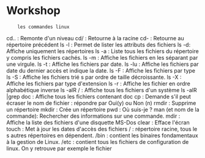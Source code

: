 # Workshop
        les commandes linux
cd.. : Remonte d'un niveau
cd/ : Retourne à la racine
cd- : Retourne au répertoire précédent
ls -l : Permet de lister les attributs des fichiers
ls -d: Affiche uniquement les répertoires
ls -a : Liste tous les fichiers du répertoire y compris les fichiers cachés.
ls -m : Affiche les fichiers en les séparant par une virgule.
ls -t : Affiche les fichiers par date.
ls -lu : Affiche les fichiers par date du dernier accès et indique la date.
ls -F : Affiche les fichiers par type
ls -S : Affiche les fichiers trié s par ordre de taille décroissante.
ls -X : Affiche les fichiers par type d'extension
ls -r : Affiche les fichier en ordre alphabétique inverse
ls -alR / : Affiche tous les fichiers d'un système
ls -alR |grep doc : Affiche tous les fichiers contenant doc
cp : Demande s'il peut écraser le nom de fichier : répondre par Oui(y) ou Non (n)
rmdir : Supprime un répertoire
mkdir : Crée un répertoire
pwd : Où suis-je ?
man (et nom de la commande): Rechercher des informations sur une commande.
mdir : Affiche la liste des fichiers d'une disquette MS-Dos
clear : Efface l'écran
touch : Met à jour les dates d'accès des fichiers
/ : répertoire racine, tous le s autres répertoires en dépendent.
/bin : contient les binaires fondamentaux à la gestion de Linux.
/etc : contient tous les fichiers de configuration de linux. On y retrouve par exemple le fichier


 
 


 
